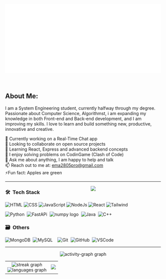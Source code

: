 ![Calavera](./img/CodeMe.svg)

<div align="center">
  <img alt="" src="https://img.shields.io/badge/Discord-ema28pro-5865F2?logo=discord&logoColor=white" class="inline-block mx-1" style="margin: 0px 2px;">
  <img alt="" src="https://visitor-badge.laobi.icu/badge?page_id=ema28pro" class="inline-block mx-1" style="margin: 0px 2px;">
  <img alt="" src="" class="inline-block mx-1" style="margin: 0px 2px;">
  <img alt="" src="" class="inline-block mx-1" style="margin: 0px 2px;">
</div>

<!-- <img src="https://quotes-github-readme.vercel.app/api?type=vetical&theme=radical" align="right" height="170"/> -->

## **About Me**: 
<p>
  I am a System Engineering student, currently halfway through my degree. Passionate about Computer Science, Algorithmst, i am expanding my knowledge in both Front-end and Back-end development, and I am improving my skills. I love to learn and build something new, productive, innovative and creative.
</p>

🔭 Currently working on a Real-Time Chat app <br>
🤝 Looking to collaborate on open source projects <br>
🌱 Learning React, Express and advanced backend concepts <br>
🧠 I enjoy solving problems on CodinGame (Clash of Code) <br>
💬 Ask me about anything, I am happy to help and talk <br>
📫 Reach out to me at: [ema2805pro@gmail.com](ema2805pro@gmail.com) <br>
⚡Fun fact: Apples are green <br>

<!-- <div align="center">
  <img src="https://skillicons.dev/icons?i=html,css,js,nodejs,react,py,fastapi,java,cpp,mysql,mongodb" />
</div> -->

---

<a href="https://github.com/ema28pro">
<img width="45%" align="right" src="https://quotes-github-readme.vercel.app/api?type=vetical&theme=radical" />
</a>

### 🛠 &nbsp;Tech Stack

<!-- ![Web](https://skillicons.dev/icons?i=html,css,js,nodejs,react,tailwind) -->
![HTML](https://skillicons.dev/icons?i=html)
![CSS](https://skillicons.dev/icons?i=css)
![JavaScript](https://skillicons.dev/icons?i=js)
![NodeJs](https://skillicons.dev/icons?i=nodejs)
![React](https://skillicons.dev/icons?i=react)
![Tailwind](https://skillicons.dev/icons?i=tailwind)

![Python](https://skillicons.dev/icons?i=python)&nbsp;
![FastAPi](https://skillicons.dev/icons?i=fastapi)&nbsp;
<img src="https://cdn.jsdelivr.net/gh/devicons/devicon/icons/numpy/numpy-original.svg" height="47" alt="numpy logo"/>&nbsp;
![Java](https://skillicons.dev/icons?i=java)&nbsp;
![C++](https://skillicons.dev/icons?i=cpp)

### 🗃 &nbsp;Others

![MongoDB](https://skillicons.dev/icons?i=mongodb)&nbsp;
![MySQL](https://skillicons.dev/icons?i=mysql)&nbsp;&nbsp;&nbsp;
![Git](https://skillicons.dev/icons?i=git)&nbsp;
![GitHub](https://skillicons.dev/icons?i=github)&nbsp;
![VSCode](https://skillicons.dev/icons?i=vscode)&nbsp;

<!-- <a href="https://github.com/ema28pro">
<img width="50%" align="left" src="https://media.tenor.com/yOqgOJDlyzMAAAAi/club-penguin-club.gif" />
</a> -->

<!-- <h3> Connect with me:</h3>

<a style="margin-left: 10px;"  target="_blank" href="https://www.linkedin.com/in/emanuel-lopez-f/"><img src="https://img.icons8.com/doodle/40/000000/linkedin--v2.png"></a> <a style="margin-left: 10px;" target="_blank" href="https://github.com/ema28pro"><img src="https://img.icons8.com/doodle/40/000000/github--v1.png"></a> -->

---

<div align="center">
  <img src="https://github-readme-activity-graph.vercel.app/graph?username=ema28pro&theme=lucent&area=true&hide_border=true&hide_title=true&bg_color=0d1117&color=30a14e&line=10aa50&area_color=9be9a8" alt="activity-graph graph" />
</div>

<table align="center">
<tr>
<td align="center">
  <img src="https://streak-stats.demolab.com?user=ema28pro&locale=en&mode=daily&theme=dark&hide_border=true&border_radius=5&date_format=M%20j%5B,%20Y%5D" height="140" alt="streak graph"/>
  <br/>
  <img src="https://github-readme-stats.vercel.app/api/top-langs?username=ema28pro&locale=en&hide_title=false&layout=compact&card_width=320&langs_count=5&theme=dark&hide_border=true" height="140" alt="languages graph"/>
</td>
<td align="center">
  <img src="https://media.tenor.com/yOqgOJDlyzMAAAAi/club-penguin-club.gif" height="290"/>
</td>
</tr>
</table>

###


